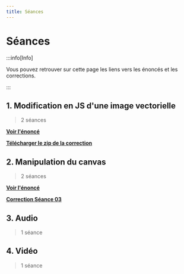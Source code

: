 ```yaml
---
title: Séances
---
```


# Séances

:::info[Info]

Vous pouvez retrouver sur cette page les liens vers les énoncés et les corrections.

:::

## 1. Modification en JS d'une image vectorielle

> 2 séances

**[Voir l'énoncé](https://docs.google.com/document/d/1BBS1kvZy8vODD7zE4PVbA3TN7a20k0B95Tq7Euc9UXE/edit?usp=sharing)**

**[Télécharger le zip de la correction](/assets/corrections/01-svg-correction.zip)**

## 2. Manipulation du canvas

> 2 séances

**[Voir l'énoncé](https://docs.google.com/document/d/1tCTA9exroqVrBgWWr1GwQ9RLT1RHzYOCpRWmVGjbc-s/edit?usp=sharing)**

**[Correction Séance 03](/assets/corrections/02-canvas-correction-seance-03.zip)**

## 3. Audio

> 1 séance

<!---
**[Voir l'énoncé](#)**

**[Télécharger le zip de la correction](#)**
-->

## 4. Vidéo

> 1 séance

<!---
**[Voir l'énoncé](#)**

**[Télécharger le zip de la correction](#)**
-->